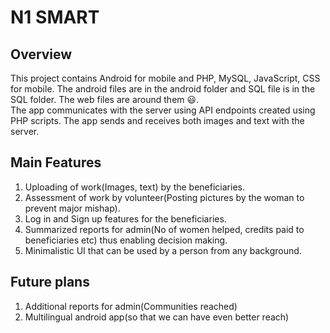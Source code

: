 # N1 SMART

## Overview
This project contains Android for  mobile and PHP, MySQL, JavaScript, CSS for mobile. The android files are in the android folder and SQL file is in the SQL folder. The web files are around them :smiley:.
<br>
The app communicates with the server using API endpoints created using PHP scripts. The app sends and receives both images and text with the server.
<br>

## Main Features
1. Uploading of work(Images, text) by the beneficiaries. 
2. Assessment of work by volunteer(Posting pictures by the woman to prevent major mishap).
3. Log in and Sign up features for the beneficiaries.
4. Summarized reports for admin(No of women helped, credits paid to beneficiaries etc) thus enabling decision making.
5. Minimalistic UI that can be used by a person from any background.


## Future plans
1. Additional reports for admin(Communities reached)
2. Multilingual android app(so that we can have even better reach)

